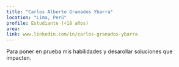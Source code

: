 ```yaml
---
title: "Carlos Alberto Granados Ybarra"
location: "Lima, Perú"
profile: Estudiante (+18 años)
area: 
link: www.linkedin.com/in/carlos-granados-ybarra
---
```


Para poner en prueba mis habilidades y desarollar soluciones que impacten.
